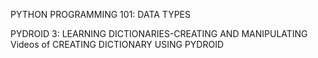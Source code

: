 PYTHON PROGRAMMING 101: DATA TYPES 

PYDROID 3: LEARNING DICTIONARIES-CREATING AND MANIPULATING 
Videos of CREATING DICTIONARY USING PYDROID 
